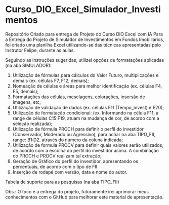 # Curso_DIO_Excel_Simulador_Investimentos
Repositório Criado para entrega de Projeto do Curso DIO Excel com IA
    Para a Entrega do Projeto de Simulador de Investimentos em Fundos Imobiliários, foi criado uma planilha Excel utilizando-se das técnicas apresentadas pelo Instrutor Felipe, durante as aulas.

Seguindo as instruções sugeridas, utilizei opções de formatações aplicadas (na aba SIMULADOR):

1. Utilização de fórmulas para cálculos do Valor Futuro, multiplicações e demais (ex. células F7, F12, demais);
2. Nomeação de células e áreas para melhor identificação (ex. células F4, F5, demais);
3. Formatações das células, mesclagens, colorações, insersão de imagens, etc;
4. Utilização de validação de dados (ex. células F11 (Tempo_invest) e E20);
5. Utilização de formatação condicional: (ex. Informando na célula F11, a range de células C15:F19, atuam na mudança de cor, de acordo com a seleção realizada);
6. Utilização de fórmula PROCH para definir o perfil do investidor (Conservador, Moderado ou Agressivo), para achar na aba TIPO_FII, range: B1:D2. através do número da coluna indicada;
7. Utilização de formula PROCV para definir quais valores serão utilizados, de acordo com a escolha do perfil do investidor acima. A combinação do PROCH e PROCV realizam tal extração;
8. Geração de Gráfico do perfil do investidor, apresentando os percentuais, de acordo com o tipo de FII
9. Inserção de rodapé com versão, data e nome do autor.

Tabela de suporte para as pesquisas (na aba TIPO_FII)

Obs.: O foco é a entrega do projeto, futuramente irei aprimorar meus conhecimentos com o GitHub para melhorar este material de apresentação.
    
    
